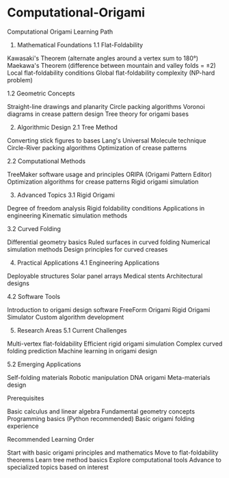# Computational-Origami

Computational Origami Learning Path
1. Mathematical Foundations
1.1 Flat-Foldability

Kawasaki's Theorem (alternate angles around a vertex sum to 180°)
Maekawa's Theorem (difference between mountain and valley folds = ±2)
Local flat-foldability conditions
Global flat-foldability complexity (NP-hard problem)

1.2 Geometric Concepts

Straight-line drawings and planarity
Circle packing algorithms
Voronoi diagrams in crease pattern design
Tree theory for origami bases

2. Algorithmic Design
2.1 Tree Method

Converting stick figures to bases
Lang's Universal Molecule technique
Circle-River packing algorithms
Optimization of crease patterns

2.2 Computational Methods

TreeMaker software usage and principles
ORIPA (Origami Pattern Editor)
Optimization algorithms for crease patterns
Rigid origami simulation

3. Advanced Topics
3.1 Rigid Origami

Degree of freedom analysis
Rigid foldability conditions
Applications in engineering
Kinematic simulation methods

3.2 Curved Folding

Differential geometry basics
Ruled surfaces in curved folding
Numerical simulation methods
Design principles for curved creases

4. Practical Applications
4.1 Engineering Applications

Deployable structures
Solar panel arrays
Medical stents
Architectural designs

4.2 Software Tools

Introduction to origami design software
FreeForm Origami
Rigid Origami Simulator
Custom algorithm development

5. Research Areas
5.1 Current Challenges

Multi-vertex flat-foldability
Efficient rigid origami simulation
Complex curved folding prediction
Machine learning in origami design

5.2 Emerging Applications

Self-folding materials
Robotic manipulation
DNA origami
Meta-materials design

Prerequisites

Basic calculus and linear algebra
Fundamental geometry concepts
Programming basics (Python recommended)
Basic origami folding experience

Recommended Learning Order

Start with basic origami principles and mathematics
Move to flat-foldability theorems
Learn tree method basics
Explore computational tools
Advance to specialized topics based on interest

